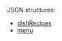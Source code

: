 JSON structures:

- [dishRecipes](https://next.json-generator.com/VyjPEmord)
- [menu](https://next.json-generator.com/V1EoahAEO)

